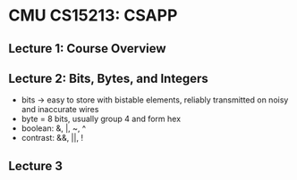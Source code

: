 # CMU CS15213: CSAPP
## Lecture 1: Course Overview
## Lecture 2: Bits, Bytes, and Integers
* bits -> easy to store with bistable elements, reliably transmitted on noisy and inaccurate wires
* byte = 8 bits, usually group 4 and form hex
* boolean: &, |, ~, ^
* contrast: &&, ||, !
## Lecture 3